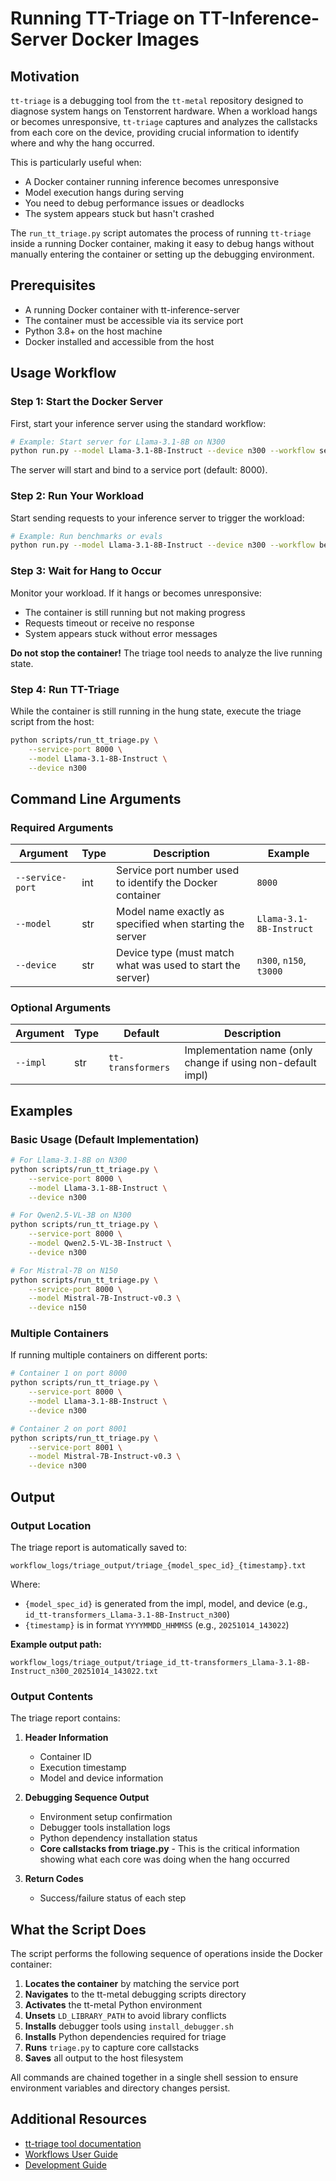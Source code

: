 # Running TT-Triage on TT-Inference-Server Docker Images

## Motivation

`tt-triage` is a debugging tool from the `tt-metal` repository designed to diagnose system hangs on Tenstorrent hardware. When a workload hangs or becomes unresponsive, `tt-triage` captures and analyzes the callstacks from each core on the device, providing crucial information to identify where and why the hang occurred.

This is particularly useful when:
- A Docker container running inference becomes unresponsive
- Model execution hangs during serving
- You need to debug performance issues or deadlocks
- The system appears stuck but hasn't crashed

The `run_tt_triage.py` script automates the process of running `tt-triage` inside a running Docker container, making it easy to debug hangs without manually entering the container or setting up the debugging environment.

## Prerequisites

- A running Docker container with tt-inference-server
- The container must be accessible via its service port
- Python 3.8+ on the host machine
- Docker installed and accessible from the host

## Usage Workflow

### Step 1: Start the Docker Server

First, start your inference server using the standard workflow:

```bash
# Example: Start server for Llama-3.1-8B on N300
python run.py --model Llama-3.1-8B-Instruct --device n300 --workflow server --docker-server
```

The server will start and bind to a service port (default: 8000).

### Step 2: Run Your Workload

Start sending requests to your inference server to trigger the workload:

```bash
# Example: Run benchmarks or evals
python run.py --model Llama-3.1-8B-Instruct --device n300 --workflow benchmarks --docker-server
```

### Step 3: Wait for Hang to Occur

Monitor your workload. If it hangs or becomes unresponsive:
- The container is still running but not making progress
- Requests timeout or receive no response
- System appears stuck without error messages

**Do not stop the container!** The triage tool needs to analyze the live running state.

### Step 4: Run TT-Triage

While the container is still running in the hung state, execute the triage script from the host:

```bash
python scripts/run_tt_triage.py \
    --service-port 8000 \
    --model Llama-3.1-8B-Instruct \
    --device n300
```

## Command Line Arguments

### Required Arguments

| Argument | Type | Description | Example |
|----------|------|-------------|---------|
| `--service-port` | int | Service port number used to identify the Docker container | `8000` |
| `--model` | str | Model name exactly as specified when starting the server | `Llama-3.1-8B-Instruct` |
| `--device` | str | Device type (must match what was used to start the server) | `n300`, `n150`, `t3000` |

### Optional Arguments

| Argument | Type | Default | Description |
|----------|------|---------|-------------|
| `--impl` | str | `tt-transformers` | Implementation name (only change if using non-default impl) |

## Examples

### Basic Usage (Default Implementation)

```bash
# For Llama-3.1-8B on N300
python scripts/run_tt_triage.py \
    --service-port 8000 \
    --model Llama-3.1-8B-Instruct \
    --device n300

# For Qwen2.5-VL-3B on N300
python scripts/run_tt_triage.py \
    --service-port 8000 \
    --model Qwen2.5-VL-3B-Instruct \
    --device n300

# For Mistral-7B on N150
python scripts/run_tt_triage.py \
    --service-port 8000 \
    --model Mistral-7B-Instruct-v0.3 \
    --device n150
```

### Multiple Containers

If running multiple containers on different ports:

```bash
# Container 1 on port 8000
python scripts/run_tt_triage.py \
    --service-port 8000 \
    --model Llama-3.1-8B-Instruct \
    --device n300

# Container 2 on port 8001
python scripts/run_tt_triage.py \
    --service-port 8001 \
    --model Mistral-7B-Instruct-v0.3 \
    --device n300
```

## Output

### Output Location

The triage report is automatically saved to:

```
workflow_logs/triage_output/triage_{model_spec_id}_{timestamp}.txt
```

Where:
- `{model_spec_id}` is generated from the impl, model, and device (e.g., `id_tt-transformers_Llama-3.1-8B-Instruct_n300`)
- `{timestamp}` is in format `YYYYMMDD_HHMMSS` (e.g., `20251014_143022`)

**Example output path:**
```
workflow_logs/triage_output/triage_id_tt-transformers_Llama-3.1-8B-Instruct_n300_20251014_143022.txt
```

### Output Contents

The triage report contains:

1. **Header Information**
   - Container ID
   - Execution timestamp
   - Model and device information

2. **Debugging Sequence Output**
   - Environment setup confirmation
   - Debugger tools installation logs
   - Python dependency installation status
   - **Core callstacks from triage.py** - This is the critical information showing what each core was doing when the hang occurred

3. **Return Codes**
   - Success/failure status of each step


## What the Script Does

The script performs the following sequence of operations inside the Docker container:

1. **Locates the container** by matching the service port
2. **Navigates** to the tt-metal debugging scripts directory
3. **Activates** the tt-metal Python environment
4. **Unsets** `LD_LIBRARY_PATH` to avoid library conflicts
5. **Installs** debugger tools using `install_debugger.sh`
6. **Installs** Python dependencies required for triage
7. **Runs** `triage.py` to capture core callstacks
8. **Saves** all output to the host filesystem

All commands are chained together in a single shell session to ensure environment variables and directory changes persist.

## Additional Resources

- [tt-triage tool documentation](https://docs.tenstorrent.com/tt-metal/latest/tt-metalium/tools/triage.html)
- [Workflows User Guide](./workflows_user_guide.md)
- [Development Guide](./development.md)

